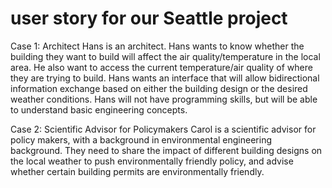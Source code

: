 # user story for our Seattle project

Case 1: Architect
Hans is an architect. Hans wants to know whether the building they want to build will affect the air quality/temperature in the local area. He also want to access the current temperature/air quality of where they are trying to build. Hans wants an interface that will allow bidirectional information exchange based on either the building design or the desired weather conditions. Hans will not have programming skills, but will be able to understand basic engineering concepts.

Case 2: Scientific Advisor for Policymakers
Carol is a scientific advisor for policy makers, with a background in environmental engineering background. They need to share the impact of different building designs on the local weather to push environmentally friendly policy, and advise whether certain building permits are environmentally friendly.
